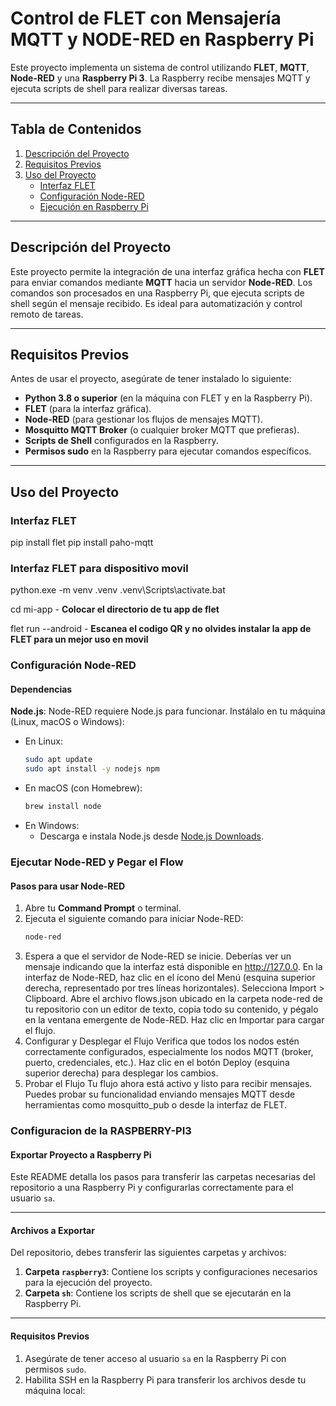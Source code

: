 # Control de FLET con Mensajería MQTT y NODE-RED en Raspberry Pi

Este proyecto implementa un sistema de control utilizando **FLET**, **MQTT**, **Node-RED** y una **Raspberry Pi 3**. La Raspberry recibe mensajes MQTT y ejecuta scripts de shell para realizar diversas tareas.

---

## Tabla de Contenidos

1. [Descripción del Proyecto](#descripción-del-proyecto)
2. [Requisitos Previos](#requisitos-previos)
3. [Uso del Proyecto](#uso-del-proyecto)
   - [Interfaz FLET](#interfaz-flet)
   - [Configuración Node-RED](#configuración-node-red)
   - [Ejecución en Raspberry Pi](#ejecución-en-raspberry-pi)


---

## Descripción del Proyecto

Este proyecto permite la integración de una interfaz gráfica hecha con **FLET** para enviar comandos mediante **MQTT** hacia un servidor **Node-RED**. Los comandos son procesados en una Raspberry Pi, que ejecuta scripts de shell según el mensaje recibido. Es ideal para automatización y control remoto de tareas.

---

## Requisitos Previos

Antes de usar el proyecto, asegúrate de tener instalado lo siguiente:

- **Python 3.8 o superior** (en la máquina con FLET y en la Raspberry Pi).
- **FLET** (para la interfaz gráfica).
- **Node-RED** (para gestionar los flujos de mensajes MQTT).
- **Mosquitto MQTT Broker** (o cualquier broker MQTT que prefieras).
- **Scripts de Shell** configurados en la Raspberry.
- **Permisos sudo** en la Raspberry para ejecutar comandos específicos.

---

## Uso del Proyecto

### Interfaz FLET
pip install flet 
pip install paho-mqtt


### Interfaz FLET para dispositivo movil 
python.exe -m venv .venv
.venv\Scripts\activate.bat

cd mi-app - **Colocar el directorio de tu app de flet**

flet run --android - **Escanea el codigo QR y no olvides instalar la app de FLET para un mejor uso en movil**

### Configuración Node-RED

#### Dependencias

**Node.js**: Node-RED requiere Node.js para funcionar. Instálalo en tu máquina (Linux, macOS o Windows):
   - En Linux:
     ```bash
     sudo apt update
     sudo apt install -y nodejs npm
     ```
   - En macOS (con Homebrew):
     ```bash
     brew install node
     ```
   - En Windows:
     - Descarga e instala Node.js desde [Node.js Downloads](https://nodejs.org).

### Ejecutar Node-RED y Pegar el Flow

#### Pasos para usar Node-RED

1. Abre tu **Command Prompt** o terminal.
2. Ejecuta el siguiente comando para iniciar Node-RED:
   ```bash
   node-red
3. Espera a que el servidor de Node-RED se inicie. Deberías ver un mensaje indicando que la interfaz está disponible en http://127.0.0.
En la interfaz de Node-RED, haz clic en el ícono del Menú (esquina superior derecha, representado por tres líneas horizontales).
Selecciona Import > Clipboard.
Abre el archivo flows.json ubicado en la carpeta node-red de tu repositorio con un editor de texto, copia todo su contenido, y pégalo en la ventana emergente de Node-RED.
Haz clic en Importar para cargar el flujo.
4. Configurar y Desplegar el Flujo
Verifica que todos los nodos estén correctamente configurados, especialmente los nodos MQTT (broker, puerto, credenciales, etc.).
Haz clic en el botón Deploy (esquina superior derecha) para desplegar los cambios.
5. Probar el Flujo
Tu flujo ahora está activo y listo para recibir mensajes. Puedes probar su funcionalidad enviando mensajes MQTT desde herramientas como mosquitto_pub o desde la interfaz de FLET.

### Configuracion de la RASPBERRY-PI3

#### Exportar Proyecto a Raspberry Pi

Este README detalla los pasos para transferir las carpetas necesarias del repositorio a una Raspberry Pi y configurarlas correctamente para el usuario `sa`.

---

#### Archivos a Exportar

Del repositorio, debes transferir las siguientes carpetas y archivos:

1. **Carpeta `raspberry3`**: Contiene los scripts y configuraciones necesarios para la ejecución del proyecto.
2. **Carpeta `sh`**: Contiene los scripts de shell que se ejecutarán en la Raspberry Pi.

---

#### Requisitos Previos

1. Asegúrate de tener acceso al usuario `sa` en la Raspberry Pi con permisos `sudo`.
2. Habilita SSH en la Raspberry Pi para transferir los archivos desde tu máquina local:










